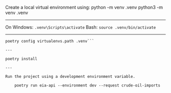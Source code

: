 Create a local virtual environment using:
  python -m venv .venv
  python3 -m venv .venv

---

On Windows:
`.venv\Scripts\activate`
Bash: 
`source .venv/bin/activate`

---

```pip install poetry
poetry config virtualenvs.path .venv```

---

poetry install

---

Run the project using a development environment variable.
   
    poetry run eia-api --environment dev --request crude-oil-imports
